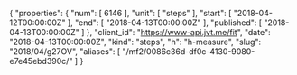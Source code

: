 {
  "properties": {
    "num": [
      6146
    ],
    "unit": [
      "steps"
    ],
    "start": [
      "2018-04-12T00:00:00Z"
    ],
    "end": [
      "2018-04-13T00:00:00Z"
    ],
    "published": [
      "2018-04-13T00:00:00Z"
    ]
  },
  "client_id": "https://www-api.jvt.me/fit",
  "date": "2018-04-13T00:00:00Z",
  "kind": "steps",
  "h": "h-measure",
  "slug": "2018/04/g27OV",
  "aliases": [
    "/mf2/0086c36d-df0c-4130-9080-e7e45ebd390c/"
  ]
}
